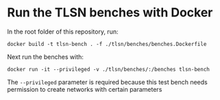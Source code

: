# Run the TLSN benches with Docker

In the root folder of this repository, run:
```
docker build -t tlsn-bench . -f ./tlsn/benches/benches.Dockerfile
```

Next run the benches with:
```
docker run -it --privileged -v ./tlsn/benches/:/benches tlsn-bench
```
The `--privileged` parameter is required because this test bench needs permission to create networks with certain parameters